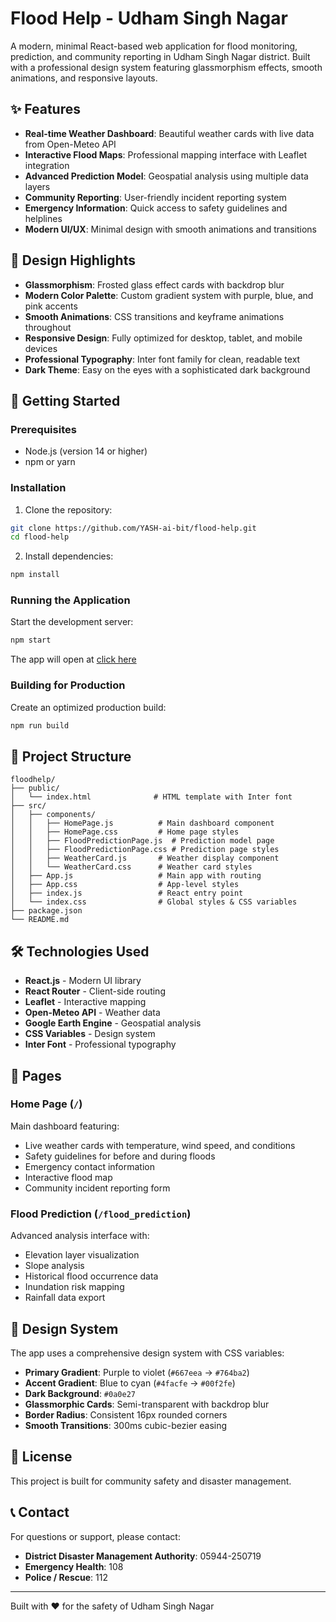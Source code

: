 # Flood Help - Udham Singh Nagar

A modern, minimal React-based web application for flood monitoring, prediction, and community reporting in Udham Singh Nagar district. Built with a professional design system featuring glassmorphism effects, smooth animations, and responsive layouts.

## ✨ Features

- **Real-time Weather Dashboard**: Beautiful weather cards with live data from Open-Meteo API
- **Interactive Flood Maps**: Professional mapping interface with Leaflet integration
- **Advanced Prediction Model**: Geospatial analysis using multiple data layers
- **Community Reporting**: User-friendly incident reporting system
- **Emergency Information**: Quick access to safety guidelines and helplines
- **Modern UI/UX**: Minimal design with smooth animations and transitions

## 🎨 Design Highlights

- **Glassmorphism**: Frosted glass effect cards with backdrop blur
- **Modern Color Palette**: Custom gradient system with purple, blue, and pink accents
- **Smooth Animations**: CSS transitions and keyframe animations throughout
- **Responsive Design**: Fully optimized for desktop, tablet, and mobile devices
- **Professional Typography**: Inter font family for clean, readable text
- **Dark Theme**: Easy on the eyes with a sophisticated dark background

## 🚀 Getting Started

### Prerequisites

- Node.js (version 14 or higher)
- npm or yarn

### Installation

1. Clone the repository:

```bash
git clone https://github.com/YASH-ai-bit/flood-help.git
cd flood-help
```

2. Install dependencies:

```bash
npm install
```

### Running the Application

Start the development server:

```bash
npm start
```

The app will open at [click here](https://flood-help-one.vercel.app/)

### Building for Production

Create an optimized production build:

```bash
npm run build
```

## 📁 Project Structure

```
floodhelp/
├── public/
│   └── index.html              # HTML template with Inter font
├── src/
│   ├── components/
│   │   ├── HomePage.js          # Main dashboard component
│   │   ├── HomePage.css         # Home page styles
│   │   ├── FloodPredictionPage.js  # Prediction model page
│   │   ├── FloodPredictionPage.css # Prediction page styles
│   │   ├── WeatherCard.js       # Weather display component
│   │   └── WeatherCard.css      # Weather card styles
│   ├── App.js                   # Main app with routing
│   ├── App.css                  # App-level styles
│   ├── index.js                 # React entry point
│   └── index.css                # Global styles & CSS variables
├── package.json
└── README.md
```

## 🛠 Technologies Used

- **React.js** - Modern UI library
- **React Router** - Client-side routing
- **Leaflet** - Interactive mapping
- **Open-Meteo API** - Weather data
- **Google Earth Engine** - Geospatial analysis
- **CSS Variables** - Design system
- **Inter Font** - Professional typography

## 📱 Pages

### Home Page (`/`)

Main dashboard featuring:

- Live weather cards with temperature, wind speed, and conditions
- Safety guidelines for before and during floods
- Emergency contact information
- Interactive flood map
- Community incident reporting form

### Flood Prediction (`/flood_prediction`)

Advanced analysis interface with:

- Elevation layer visualization
- Slope analysis
- Historical flood occurrence data
- Inundation risk mapping
- Rainfall data export

## 🎨 Design System

The app uses a comprehensive design system with CSS variables:

- **Primary Gradient**: Purple to violet (`#667eea` → `#764ba2`)
- **Accent Gradient**: Blue to cyan (`#4facfe` → `#00f2fe`)
- **Dark Background**: `#0a0e27`
- **Glassmorphic Cards**: Semi-transparent with backdrop blur
- **Border Radius**: Consistent 16px rounded corners
- **Smooth Transitions**: 300ms cubic-bezier easing

## 📄 License

This project is built for community safety and disaster management.

## 📞 Contact

For questions or support, please contact:

- **District Disaster Management Authority**: 05944-250719
- **Emergency Health**: 108
- **Police / Rescue**: 112

---

Built with ❤️ for the safety of Udham Singh Nagar

